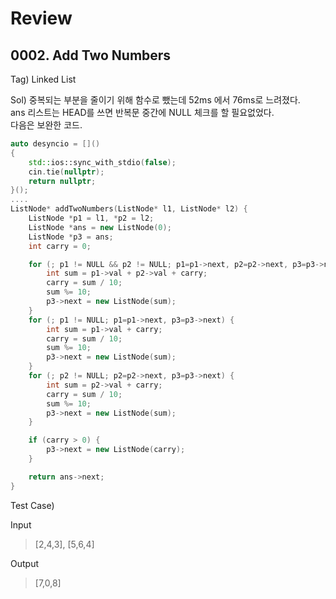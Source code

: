 # Review

## 0002. Add Two Numbers

Tag) Linked List<p>

Sol) 중복되는 부분을 줄이기 위해 함수로 뺐는데 52ms 에서 76ms로 느려졌다.<br>
ans 리스트는 HEAD를 쓰면 반복문 중간에 NULL 체크를 할 필요없었다.<br>
다음은 보완한 코드.

```c++
auto desyncio = []()
{
    std::ios::sync_with_stdio(false);
    cin.tie(nullptr);
    return nullptr;
}();
....
ListNode* addTwoNumbers(ListNode* l1, ListNode* l2) {
    ListNode *p1 = l1, *p2 = l2;
    ListNode *ans = new ListNode(0);
    ListNode *p3 = ans;
    int carry = 0;

    for (; p1 != NULL && p2 != NULL; p1=p1->next, p2=p2->next, p3=p3->next) {
        int sum = p1->val + p2->val + carry;
        carry = sum / 10;
        sum %= 10;
        p3->next = new ListNode(sum);
    }
    for (; p1 != NULL; p1=p1->next, p3=p3->next) {
        int sum = p1->val + carry;
        carry = sum / 10;
        sum %= 10;
        p3->next = new ListNode(sum);
    }
    for (; p2 != NULL; p2=p2->next, p3=p3->next) {
        int sum = p2->val + carry;
        carry = sum / 10;
        sum %= 10;
        p3->next = new ListNode(sum);
    }

    if (carry > 0) {
        p3->next = new ListNode(carry);
    }

    return ans->next;
}
```

Test Case)<p>
Input
> [2,4,3], [5,6,4]<br>

Output
> [7,0,8]<p>